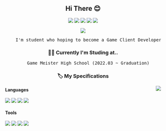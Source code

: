 <div align="center">

## Hi There 😊

<a href="https://www.youtube.com/channel/UCTJ55O2NQrO8RFE7ThoKDqA"><img src="https://img.shields.io/badge/My Channel-FF0000?style=badge&logo=youtube&logoColor=white"/></a> <a href="http://ggm.gondr.net/user/profile/226"><img src="https://img.shields.io/badge/School Portfoilo-4285F4?style=badge&logo=GoogleScholar&logoColor=white"/></a> <a href="https://dooooooyun.tistory.com/"><img src="https://img.shields.io/badge/Tistory-111111?style=badge&logo=Tistory&logoColor=white"/></a> <a href="https://velog.io/@ehdbs28/series"><img src="https://img.shields.io/badge/ehdbs28.log-3DDC84?style=badge&logo=Velog&logoColor=white"/></a> <a href="https://ehdbs28.itch.io/"><img src="https://img.shields.io/badge/itch.io Store-FA5C5C?style=badge&logo=itch.io&logoColor=white"/></a>

<a href="https://github.com/ehdbs28"><img src="https://hits.seeyoufarm.com/api/count/incr/badge.svg?url=https%3A%2F%2Fgithub.com%2Fehdbs28&count_bg=%23000000&title_bg=%23000000&icon=github.svg&icon_color=%23E7E7E7&title=GitHub&edge_flat=false)"/></a>

<pre>
    I'm student who hoping to become a Game Client Developer / Game Engine Developer
</pre>

### 👨‍💻 Currently I'm Studing at..

<pre>
    Game Meister High School (2022.03 ~ Graduation)
</pre>

### 🏷️ My Specifications

</div>

<a href="https://solved.ac/profile/ehdbs41325"><img align="right" src="http://mazassumnida.wtf/api/v2/generate_badge?boj=ehdbs41325&theme=dark"/></a>

#### Languages
<img src="https://img.shields.io/badge/C-033963?style=badge&logo=C&logoColor=white"/> <img src="https://img.shields.io/badge/C++-00599C?style=badge&logo=cplusplus&logoColor=white"/> <img src="https://img.shields.io/badge/C Sharp-239120?style=badge&logo=csharp&logoColor=white"/> <img src="https://img.shields.io/badge/JavaScript-F7DF1E?style=badge&logo=javascript&logoColor=white"/>

#### Tools
<img src="https://img.shields.io/badge/UNITY-111111?style=badge&logo=Unity&logoColor=white"/> <img src="https://img.shields.io/badge/UE4-0E1128?style=for-the-ba&logo=UnrealEngine&logoColor=white"/> <img src="https://img.shields.io/badge/GIT-F05032?style=badge&logo=git&logoColor=white"/> <img src="https://img.shields.io/badge/GitHub-181717?style=badge&logo=github&logoColor=white"/>
